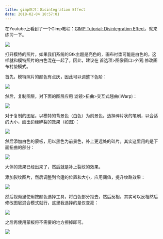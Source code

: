 ```yaml
---
title: gimp练习：Disintegration Effect
date: 2018-02-04 10:57:01
---
```



在Youtube上看到了一个Gimp教程：[GIMP Tutorial: Disintegration Effect](https://www.youtube.com/watch?v=kUt2cditN1g)，就来练习一下。

![](https://img-1256819794.cos.ap-beijing.myqcloud.com/20180203a.jpg)

<!-- more -->

打开模特的照片，如果我们系统的Gtk主题是亮色的，画布衬垫可能是白色的，这样就和模特照片的白色混在一起了。因此，建议在 首选项>图像窗口>外观 修改画布衬垫模式。

首先，模特照片的颜色有点灰，因此可以调整下色阶：

![](https://img-1256819794.cos.ap-beijing.myqcloud.com/20180203b.jpg)

然后，复制图层，对下面的图层应用 滤镜>扭曲>交互式翘曲(IWarp)：

![](https://img-1256819794.cos.ap-beijing.myqcloud.com/20180203c.jpg)

对于复制的图层，以模特的背景色（白色）为前景色，选择碎片状的笔刷，以合适的大小，画出边缘碎裂的效果（如图）：

![](https://img-1256819794.cos.ap-beijing.myqcloud.com/20180203d.jpg)

然后添加白色的蒙板，用以黑色为前景色，补上更远处的碎片。其实这里用的是下面扭曲的部分：

![](https://img-1256819794.cos.ap-beijing.myqcloud.com/20180203e.jpg)

大体的效果已经出来了，然后就是补上裂纹的效果。

添加裂纹图片，然后调整到合适的位置和大小，应用阈值，提升纹路效果：

![](https://img-1256819794.cos.ap-beijing.myqcloud.com/20180203f.jpg)

然后视频里使用按颜色选择工具，将白色部分抠去，然后反相。其实可以反相然后修改图层混合模式就行，这里我选择的是仅变亮：

![](https://img-1256819794.cos.ap-beijing.myqcloud.com/20180203g.jpg)

之后再使用蒙板将不需要的地方擦掉即可。

![](https://img-1256819794.cos.ap-beijing.myqcloud.com/20180203h.jpg)


